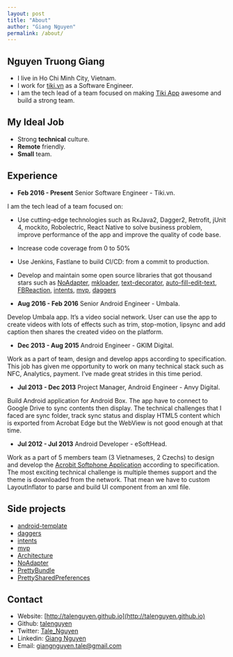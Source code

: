 ```yaml
---
layout: post
title: "About"
author: "Giang Nguyen"
permalink: /about/
---
```


## Nguyen Truong Giang

 * I live in Ho Chi Minh City, Vietnam.
 * I work for [tiki.vn](tiki.vn) as a Software Engineer.
 * I am the tech lead of a team focused on making [Tiki App](https://play.google.com/store/apps/details?id=vn.tiki.app.tikiandroid) awesome and build a strong team.

## My Ideal Job

 * Strong **technical** culture.
 * **Remote** friendly.
 * **Small** team.

## Experience

 * **Feb 2016 - Present** Senior Software Engineer - Tiki.vn. 

 I am the tech lead of a team focused on:
 
   * Use cutting-edge technologies such as RxJava2, Dagger2, Retrofit, jUnit 4, mockito, Robolectric, React Native to solve business problem, improve performance of the app and improve the quality of code base.
   * Increase code coverage from 0 to 50%
   * Use Jenkins, Fastlane to build CI/CD: from a commit to production.
   * Develop and maintain some open source libraries that got thousand stars such as [NoAdapter](https://github.com/tikivn/NoAdapter), [mkloader](https://github.com/nntuyen/mkloader), [text-decorator](https://github.com/nntuyen/text-decorator), [auto-fill-edit-text](https://github.com/nntuyen/auto-fill-edit-text), [FBReaction](https://github.com/dbof10/FBReaction), [intents](https://github.com/tikivn/android-template/tree/master/intents), [mvp](https://github.com/tikivn/android-template/tree/master/mvp), [daggers](https://github.com/tikivn/android-template/tree/master/daggers)

 * **Aug 2016 - Feb 2016** Senior Android Engineer - Umbala.

 Develop Umbala app. It’s a video social network. User can use the app to create videos with lots of effects such as trim, stop-motion, lipsync and add caption then shares the created video on the platform.
 
 * **Dec 2013 - Aug 2015** Android Engineer - GKIM Digital.

 Work as a part of team, design and develop apps according to specification. This job has given me opportunity to work on many technical stack such as NFC, Analytics, payment. I’ve made great strides in this time period. 
 
 * **Jul 2013 - Dec 2013** Project Manager, Android Engineer - Anvy Digital.

 Build Android application for Android Box. The app have to connect to Google Drive to sync contents then display. The technical challenges that I faced are sync folder, track sync status and display HTML5 content which is exported from Acrobat Edge but the WebView is not good enough at that time. 
 
 * **Jul 2012 - Jul 2013** Android Developer - eSoftHead.

 Work as a part of 5 members team (3 Vietnameses, 2 Czechs) to design and develop the [Acrobit Softphone Application](https://play.google.com/store/apps/details?id=cz.acrobits.softphone.alien) according to specification. The most exciting technical challenge is multiple themes support and the theme is downloaded from the network. That mean we have to custom LayoutInflator to parse and build UI component from an xml file.
 
## Side projects

 * [android-template](https://github.com/tikivn/android-template) 
 * [daggers](https://github.com/tikivn/android-template/tree/master/daggers)
 * [intents](https://github.com/tikivn/android-template/tree/master/intents)
 * [mvp](https://github.com/tikivn/android-template/tree/master/mvp)
 * [Architecture](https://github.com/talenguyen/Architecture)
 * [NoAdapter](https://github.com/tikivn/NoAdapter)
 * [PrettyBundle](https://github.com/talenguyen/PrettyBundle)
 * [PrettySharedPreferences](https://github.com/talenguyen/PrettySharedPreferences)

## Contact

 * Website: [http://talenguyen.github.io](http://talenguyen.github.io)
 * Github: [talenguyen](http://github.com/talenguyen)
 * Twitter: [Tale_Nguyen](https://twitter.com/Tale_Nguyen)
 * Linkedin: [Giang Nguyen](https://www.linkedin.com/in/giang-nguyen-08ab9b83)
 * Email: <giangnguyen.tale@gmail.com>

